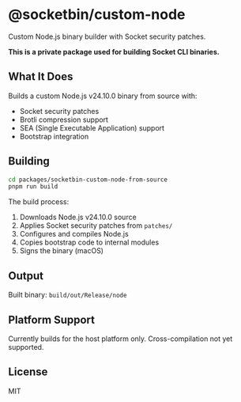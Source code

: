 # @socketbin/custom-node

Custom Node.js binary builder with Socket security patches.

**This is a private package used for building Socket CLI binaries.**

## What It Does

Builds a custom Node.js v24.10.0 binary from source with:
- Socket security patches
- Brotli compression support
- SEA (Single Executable Application) support
- Bootstrap integration

## Building

```bash
cd packages/socketbin-custom-node-from-source
pnpm run build
```

The build process:
1. Downloads Node.js v24.10.0 source
2. Applies Socket security patches from `patches/`
3. Configures and compiles Node.js
4. Copies bootstrap code to internal modules
5. Signs the binary (macOS)

## Output

Built binary: `build/out/Release/node`

## Platform Support

Currently builds for the host platform only. Cross-compilation not yet supported.

## License

MIT
